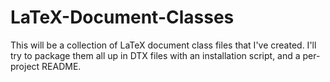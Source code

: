 # LaTeX-Document-Classes
This will be a collection of LaTeX document class files that I've created.
I'll try to package them all up in DTX files with an installation script, and a per-project README.
